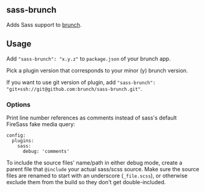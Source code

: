 ## sass-brunch
Adds Sass support to
[brunch](http://brunch.io).

## Usage
Add `"sass-brunch": "x.y.z"` to `package.json` of your brunch app.

Pick a plugin version that corresponds to your minor (y) brunch version.

If you want to use git version of plugin, add
`"sass-brunch": "git+ssh://git@github.com:brunch/sass-brunch.git"`.

### Options
Print line number references as comments instead of sass's default FireSass fake media query:
```
config:
  plugins:
    sass:
      debug: 'comments'
```
To include the source files' name/path in either debug mode, create a parent file that `@include` your actual sass/scss source. Make sure the source files are renamed to start with an underscore (`_file.scss`), or otherwise exclude them from the build so they don't get double-included.
